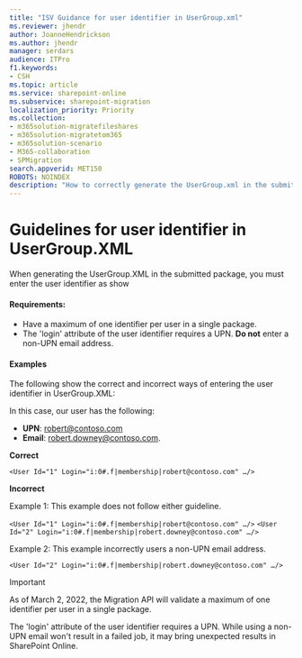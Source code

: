```yaml
---
title: "ISV Guidance for user identifier in UserGroup.xml"
ms.reviewer: jhendr
author: JoanneHendrickson
ms.author: jhendr
manager: serdars
audience: ITPro
f1.keywords:
- CSH
ms.topic: article
ms.service: sharepoint-online
ms.subservice: sharepoint-migration
localization_priority: Priority
ms.collection: 
- m365solution-migratefileshares
- m365solution-migratetom365
- m365solution-scenario
- M365-collaboration
- SPMigration
search.appverid: MET150
ROBOTS: NOINDEX
description: "How to correctly generate the UserGroup.xml in the submitted migration package." 
---
```


# Guidelines for user identifier in UserGroup.XML

When generating the UserGroup.XML in the submitted package, you must enter the user identifier as show

#### Requirements:

- Have a maximum of one identifier per user in a single package.
- The 'login' attribute of the user identifier requires a UPN. **Do not** enter a non-UPN email address.
 

 
#### Examples

The following show the correct and incorrect ways of entering the user identifier in UserGroup.XML: 

In this case, our user has the following:

- **UPN**: robert@contoso.com
- **Email**: robert.downey@contoso.com. 



**Correct**

`<User Id="1" Login="i:0#.f|membership|robert@contoso.com" …/>`

 
**Incorrect**

Example 1: This example does not follow either guideline.


`<User Id="1" Login="i:0#.f|membership|robert@contoso.com" …/>`
`<User Id="2" Login="i:0#.f|membership|robert.downey@contoso.com" …/>`

 
Example 2: This example incorrectly users a non-UPN email address.

`<User Id="2" Login="i:0#.f|membership|robert.downey@contoso.com" …/>`

 
>[!Important]
> As of March 2, 2022, the Migration API will validate a maximum of one identifier per user in a single package. 
>
>The 'login' attribute of the user identifier requires a UPN.  While using a non-UPN email won't result in a failed job, it may bring unexpected results in SharePoint Online.



